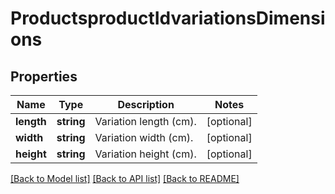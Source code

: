 # ProductsproductIdvariationsDimensions

## Properties
Name | Type | Description | Notes
------------ | ------------- | ------------- | -------------
**length** | **string** | Variation length (cm). | [optional] 
**width** | **string** | Variation width (cm). | [optional] 
**height** | **string** | Variation height (cm). | [optional] 

[[Back to Model list]](../../README.md#documentation-for-models) [[Back to API list]](../../README.md#documentation-for-api-endpoints) [[Back to README]](../../README.md)

